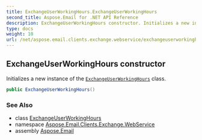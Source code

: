 ```yaml
---
title: ExchangeUserWorkingHours.ExchangeUserWorkingHours
second_title: Aspose.Email for .NET API Reference
description: ExchangeUserWorkingHours constructor. Initializes a new instance of the ExchangeUserWorkingHours class
type: docs
weight: 10
url: /net/aspose.email.clients.exchange.webservice/exchangeuserworkinghours/exchangeuserworkinghours/
---
```

## ExchangeUserWorkingHours constructor

Initializes a new instance of the [`ExchangeUserWorkingHours`](../) class.

```csharp
public ExchangeUserWorkingHours()
```

### See Also

* class [ExchangeUserWorkingHours](../)
* namespace [Aspose.Email.Clients.Exchange.WebService](../../exchangeuserworkinghours/)
* assembly [Aspose.Email](../../../)


